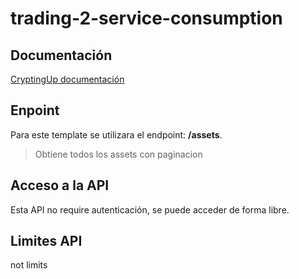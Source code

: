 # trading-2-service-consumption

## Documentación
[CryptingUp documentación](@documentation@)
## Enpoint
Para este template se utilizara el endpoint: **/assets**.
> Obtiene todos los assets con paginacion
## Acceso a la API
Esta API no require autenticación, se puede acceder de forma libre.
## Limites API
not limits